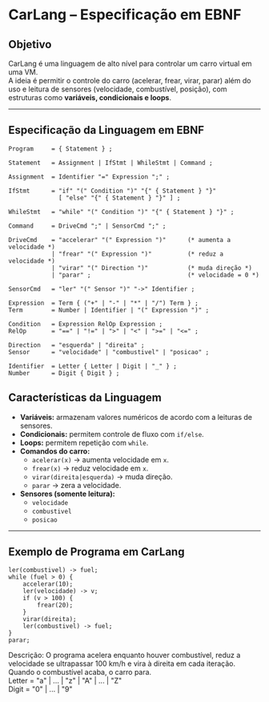 # CarLang – Especificação em EBNF

## Objetivo
CarLang é uma linguagem de alto nível para controlar um carro virtual em uma VM.  
A ideia é permitir o controle do carro (acelerar, frear, virar, parar) além do uso e leitura de sensores (velocidade, combustível, posição), com estruturas como **variáveis, condicionais e loops**.

---

## Especificação da Linguagem em EBNF

```ebnf
Program     = { Statement } ;

Statement   = Assignment | IfStmt | WhileStmt | Command ;

Assignment  = Identifier "=" Expression ";" ;

IfStmt      = "if" "(" Condition ")" "{" { Statement } "}" 
              [ "else" "{" { Statement } "}" ] ;

WhileStmt   = "while" "(" Condition ")" "{" { Statement } "}" ;

Command     = DriveCmd ";" | SensorCmd ";" ;

DriveCmd    = "accelerar" "(" Expression ")"      (* aumenta a velocidade *)
            | "frear" "(" Expression ")"          (* reduz a velocidade *)
            | "virar" "(" Direction ")"           (* muda direção *)
            | "parar" ;                           (* velocidade = 0 *)

SensorCmd   = "ler" "(" Sensor ")" "->" Identifier ;

Expression  = Term { ("+" | "-" | "*" | "/") Term } ;
Term        = Number | Identifier | "(" Expression ")" ;

Condition   = Expression RelOp Expression ;
RelOp       = "==" | "!=" | ">" | "<" | ">=" | "<=" ;

Direction   = "esquerda" | "direita" ;
Sensor      = "velocidade" | "combustivel" | "posicao" ;

Identifier  = Letter { Letter | Digit | "_" } ;
Number      = Digit { Digit } ;
```

## Características da Linguagem

- **Variáveis:** armazenam valores numéricos de acordo com a leituras de sensores.  
- **Condicionais:** permitem controle de fluxo com `if/else`.  
- **Loops:** permitem repetição com `while`.  
- **Comandos do carro:**
  - `acelerar(x)` → aumenta velocidade em `x`.
  - `frear(x)` → reduz velocidade em `x`.
  - `virar(direita|esquerda)` → muda direção.
  - `parar` → zera a velocidade.
- **Sensores (somente leitura):**
  - `velocidade`
  - `combustivel`
  - `posicao`

---

## Exemplo de Programa em CarLang

```carlang
ler(combustivel) -> fuel;
while (fuel > 0) {
    accelerar(10);
    ler(velocidade) -> v;
    if (v > 100) {
        frear(20);
    }
    virar(direita);
    ler(combustivel) -> fuel;
}
parar;
```

Descrição:
O programa acelera enquanto houver combustível, reduz a velocidade se ultrapassar 100 km/h e vira à direita em cada iteração. Quando o combustível acaba, o carro para.   
Letter      = "a" | ... | "z" | "A" | ... | "Z"     
Digit       = "0" | ... | "9"    
